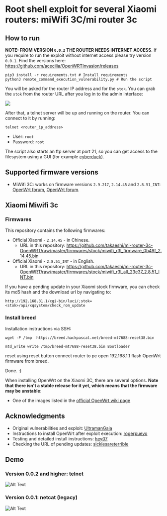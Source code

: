 # Root shell exploit for several Xiaomi routers: miWifi 3C/mi router 3c

## How to run

**NOTE: FROM VERSION `0.0.2` THE ROUTER NEEDS INTERNET ACCESS**. If you require to run the exploit without internet access please try version `0.0.1`. Find the versions here: https://github.com/acecilia/OpenWRTInvasion/releases

```shell
pip3 install -r requirements.txt # Install requirements
python3 remote_command_execution_vulnerability.py # Run the script
```

You will be asked for the router IP address and for the `stok`. You can grab the `stok` from the router URL after you log in to the admin interface:

![](readme/readme-001.png)

After that, a telnet server will be up and running on the router. You can connect to it by running:

```
telnet <router_ip_address>
```

* User: `root`
* Password: `root`

The script also starts an ftp server at port 21, so you can get access to the filesystem using a GUI (for example [cyberduck](https://cyberduck.io)).

## Supported firmware versions

* MiWifi 3C: works on firmware versions `2.9.217`, `2.14.45` and `2.8.51_INT`: [OpenWrt forum](https://forum.openwrt.org/t/support-for-xiaomi-miwifi-3c/11643/23), [OpenWrt forum](https://forum.openwrt.org/t/support-for-xiaomi-miwifi-3c/11643/17).

## Xiaomi Miwifi 3c
### Firmwares

This repository contains the following firmwares:

* Official Xiaomi - `2.14.45` - in Chinese. 
  * URL in this repository: https://github.com/takaeshi/mi-router-3c-OpenWRT/raw/master/firmwares/stock/miwifi_r3l_firmware_0b49f_2.14.45.bin
* Official Xiaomi - `2.8.51_INT` - in English. 
  * URL in this repository: https://github.com/takaeshi/mi-router-3c-OpenWRT/raw/master/firmwares/stock/miwifi_r3l_all_23e37_2.8.51_INT.bin
 
If you have a pending update in your Xiaomi stock firmware, you can check its md5 hash and the download url by navigating to:

```
http://192.168.31.1/cgi-bin/luci/;stok=<stok>/api/xqsystem/check_rom_update
```

### Install breed
 Installation instructions via SSH: 
 
 ```
 wget -P /tmp  https://breed.hackpascal.net/breed-mt7688-reset38.bin

 mtd_write write /tmp/breed-mt7688-reset38.bin Bootloader
```
reset using reset button 
connect router to pc 
open 192.168.1.1
flash OpenWrt firmware from breed.

Done. :)

When installing OpenWrt on the Xiaomi 3C, there are several options. **Note that there isn't a stable release for it yet, which means that the firmware may be unstable**:


* One of the images listed in the [official OpenWrt wiki page](https://openwrt.org/inbox/toh/xiaomi/xiaomi_mi_router_4a_gigabit_edition)


## Acknowledgments

* Original vulnerabilities and exploit: [UltramanGaia](https://github.com/UltramanGaia/Xiaomi_Mi_WiFi_R3G_Vulnerability_POC)
* Instructions to install OpenWrt after exploit execution: [rogerpueyo](https://forum.openwrt.org/t/xiaomi-mi-router-4a-gigabit-edition-r4ag-r4a-gigabit-fully-supported-but-requires-overwriting-spi-flash-with-programmer/36685/21)
* Testing and detailed install instructions: [hey07](https://forum.openwrt.org/t/xiaomi-mi-router-4a-gigabit-edition-r4ag-r4a-gigabit-fully-supported-but-requires-overwriting-spi-flash-with-programmer/36685/349)
* Checking the URL of pending updates: [sicklesareterrible](https://forum.openwrt.org/t/xiaomi-mi-router-4a-gigabit-edition-r4ag-r4a-gigabit-fully-supported-and-flashable-with-openwrtinvasion/36685/1114?u=acecilia)

## Demo

### Version 0.0.2 and higher: telnet

![Alt Text](readme/exploit-002.gif)

### Version 0.0.1: netcat (legacy)

![Alt Text](readme/exploit-001.gif)
